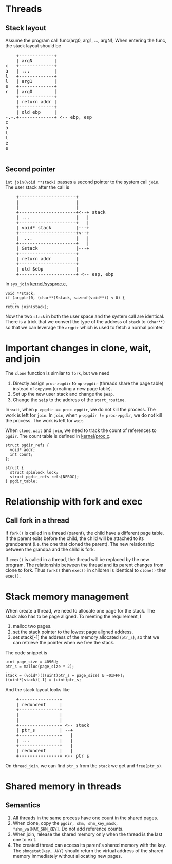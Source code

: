 # Threads

## Stack layout

Assume the program call func(arg0, arg1, ..., argN); When entering the func, the stack layout should be

<pre>
    +-------------+
    | argN        |
c   +-------------+
a   | ...         |
l   +-------------+
l   | arg1        |
e   +-------------+
r   | arg0        |
    +-------------+
    | return addr |
    +-------------+
    | old ebp     |
-.-.+-------------+ <-- ebp, esp
c
a
l
l
e
e

</pre>

## Second pointer
``int join(void **stack)`` passes a second pointer to the system call ``join``. The user stack after the call is
<pre>
    +---------------------+
    |                     |
    |                     |
    +---------------------+<--+ stack
    | ...                 |   |
    +---------------------+   |
    | void* stack         |---+
    +---------------------+<--+
    |  ...                |   |
    +---------------------+   |
    | &stack              |---+
    +---------------------+
    | return addr         |
    +---------------------+
    | old $ebp            |
    +---------------------+ <-- esp, ebp
</pre>

In ``sys_join`` [kernel/sysproc.c](../kernel/sysproc.c), 

    void **stack;
    if (argptr(0, (char**)&stack, sizeof(void**)) < 0) {
      ...
    return join(stack);

Now the two ``stack`` in both the user space and the system call are identical. There is a trick that we convert the type of the address of ``stack`` to ``(char**)`` so that we can leverage the ``argptr`` which is used to fetch a normal pointer.


# Important changes in clone, wait, and join

The ``clone`` function is similar to ``fork``, but we need

1. Directly assign ``proc->pgdir`` to ``np->pgdir`` (threads share the page table) instead of ``copyuvm`` (creating a new page table).
1. Set up the new user stack and change the ``$esp``.
1. Change the ``$eip`` to the address of the ``start_routine``.

In ``wait``, when ``p->pgdir == proc->pgdir``, we do not kill the process. The work is left for ``join``. In ``join``, when ``p->pgdir != proc->pgdir``, we do not kill the process. The work is left for ``wait``.

When ``clone``, ``wait`` and ``join``, we need to track the count of references to ``pgdir``. The count table is defined in [kernel/proc.c](../kernel/proc.c).

    struct pgdir_refs {
      void* addr;
      int count;
    };

    struct {
      struct spinlock lock;
      struct pgdir_refs refs[NPROC];
    } pgdir_table;

# Relationship with fork and exec
## Call fork in a thread
If ``fork()`` is called in a thread (parent), the child have a different page table. If the parent exits before the child, the child will be attached to its grandparent (i.e. the one that cloned the parent). The new relationship between the grandpa and the child is fork.

If ``exex()`` is called in a thread, the thread will be replaced by the new program. The relationship between the thread and its parent changes from clone to fork. Thus ``fork()`` then ``exec()`` in children is identical to ``clone()`` then ``exec()``.



# Stack memory management
When create a thread, we need to allocate one page for the stack. The stack also has to be page aligned. To meeting the requirement, I

1. malloc two pages. 
1. set the stack pointer to the lowest page aligned address.
1. set stack[-1] the address of the memory allocated (``ptr_s``), so that we can retrieve the pointer when we free the stack.

The code snippet is

    uint page_size = 4096U;
    ptr_s = malloc(page_size * 2);
    ...
    stack = (void*)(((uint)ptr_s + page_size) & ~0xFFF);
    ((uint*)stack)[-1] = (uint)ptr_s; 

And the stack layout looks like

<pre>
    +---------------+
    | redundent     |
    +---------------+
    |               |
    |               |
    +---------------+ <-- stack
    | ptr_s         | --+
    +---------------+   |
    | ...           |   |
    +---------------+   |
    | redundent     |   |
    +---------------+ <-- ptr_s
</pre>

On ``thread_join``, we can find ``ptr_s`` from the ``stack`` we get and ``free(ptr_s)``.


# Shared memory in threads
## Semantics
1. All threads in the same process have one count in the shared pages.
1. When clone, copy the ``pgdir, shm, shm_key_mask, *shm_va[MAX_SHM_KEY]``. Do not add reference counts.
1. When join, release the shared memory only when the thread is the last one to exit.
1. The created thread can access its parent's shared memory with the key. The ``shmgetat(key, ANY)`` should return the virtual address of the shared memory immediately without allocating new pages.
